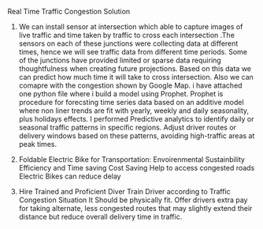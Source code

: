 Real Time Traffic Congestion Solution 
1) We can install sensor at intersection which able to capture images of live traffic and time taken by traffic to cross each intersection .The sensors on each of these junctions were collecting data at different times, hence we will see traffic data from different time periods. Some of the junctions have provided limited or sparse data requiring thoughtfulness when creating future projections. Based on this data we can predict how much time it will take to cross intersection. Also we can comapre with the congestion shown by Google Map.
i have attached one python file where i build a model using Prophet. Prophet is procedure for forecsting time series data based on an additive model where non liner trends are fit with yearly, weekly and daily seasonality, plus holidays effects. I performed Predictive analytics to identify daily or seasonal traffic patterns in specific regions. Adjust driver routes or delivery windows based on these patterns, avoiding high-traffic areas at peak times.

2) Foldable Electric Bike for Transportation:
Envoirenmental Sustainbility
Efficiency and Time saving
Cost Saving
Help to access congested roads
Electric Bikes can reduce delay

3) Hire Trained and Proficient Diver
Train Driver according to Traffic Congestion Situation
It Should be physically fit.
Offer drivers extra pay for taking alternate, less congested routes that may slightly extend their distance but reduce overall delivery time in traffic.
